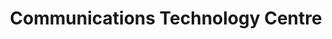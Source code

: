 ---
title: "Communications Technology Centre"
url: /derby/communications-technology-centre/
shop: electronics
---